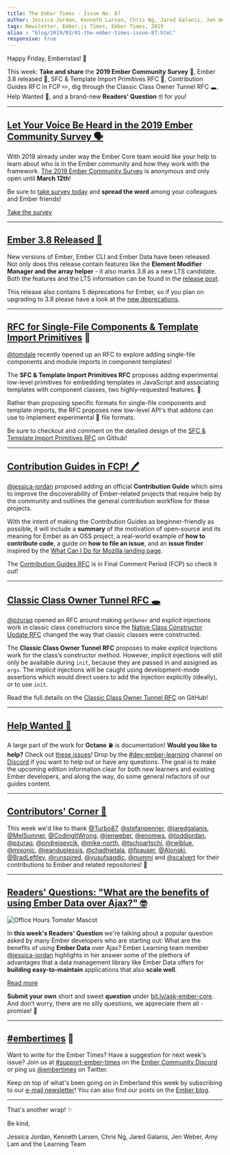 ```yaml
---
title: The Ember Times - Issue No. 87
author: Jessica Jordan, Kenneth Larsen, Chris Ng, Jared Galanis, Jen Weber, Amy Lam
tags: Newsletter, Ember.js Times, Ember Times, 2019
alias : "blog/2019/03/01-the-ember-times-issue-87.html"
responsive: true
---
```


Happy Friday, Emberistas! 🐹

This week: **Take and share** the **2019 Ember Community Survey** 🐹, Ember 3.8 released 🚀, SFC & Template Import Primitives RFC 🔬, Contribution Guides RFC in FCP ✏️, dig through the Classic Class Owner Tunnel RFC 🕳, Help Wanted 🚧, and a brand-new **Readers' Question** 🤓 for you!

---

## [Let Your Voice Be Heard in the 2019 Ember Community Survey 🗣](https://emberjs.com/ember-community-survey-2019/)

With 2019 already under way the Ember Core team would like your help to learn about who is in the Ember community and how they work with the framework. [The 2019 Ember Community Survey](https://emberjs.com/ember-community-survey-2019/) is anonymous and only open until **March 12th**!

Be sure to [take survey today](https://emberjs.com/ember-community-survey-2019/) and **spread the word** among your colleagues and Ember friends!

<a class="ember-button ember-button--centered" href="https://emberjs.com/ember-community-survey-2019/">Take the survey</a>

---

## [Ember 3.8 Released 🚀](https://emberjs.com/blog/2019/02/27/ember-3-8-released.html)

New versions of Ember, Ember CLI and Ember Data have been released. Not only does this release contain features like the **Element Modifier Manager and the array helper** - it also marks 3.8 as a new LTS candidate. Both the features and the LTS information can be found in the [release post](https://emberjs.com/blog/2019/02/27/ember-3-8-released.html).

This release also contains 5 deprecations for Ember, so if you plan on upgrading to 3.8 please have a look at the [new deprecations](https://emberjs.com/blog/2019/02/27/ember-3-8-released.html#toc_deprecations-5).

---

## [RFC for Single-File Components & Template Import Primitives](https://github.com/emberjs/rfcs/pull/454) 🔬
[@tomdale](https://github.com/tomdale) recently opened up an RFC to explore adding single-file components and module imports in component templates!

The **SFC & Template Import Primitives RFC** proposes adding experimental low-level primitives for embedding templates in JavaScript and associating templates with component classes, two highly-requested features. 🎉

Rather than proposing specific formats for single-file components and template imports, the RFC proposes new low-level API's that addons can use to implement experimental 🧪 file formats.

Be sure to checkout and comment on the detailed design of the [SFC & Template Import Primitives RFC](https://github.com/emberjs/rfcs/pull/454) on Github!

---

## [Contribution Guides in FCP! 🖊️](https://github.com/emberjs/rfcs/pull/446)

[@jessica-jordan](https://github.com/jessica-jordan) proposed adding an official **Contribution Guide** which aims to improve the discoverability of Ember-related projects that require help by the community and outlines the general contribution workflow for these projects.

With the intent of making the Contribution Guides as beginner-friendly as possible, it will include a **summary** of the motivation of open-source and its meaning for Ember as an OSS project, a real-world example of **how to contribute code**, a guide on **how to file an issue**, and an **issue finder** inspired by the [What Can I Do for Mozilla landing page](https://whatcanidoformozilla.org/).

<!--alex ignore period-->
The [Contribution Guides RFC](https://github.com/emberjs/rfcs/pull/446) is in Final Comment Period (FCP) so check it out!

---

## [Classic Class Owner Tunnel RFC 🕳](https://github.com/emberjs/rfcs/pull/451)

[@pzuraq](https://github.com/pzuraq) opened an RFC around making `getOwner` and explicit injections work in classic class constructors since the [Native Class Constructor Update RFC](https://github.com/emberjs/rfcs/blob/master/text/0337-native-class-constructor-update.md) changed the way that classic classes were constructed.

The **Classic Class Owner Tunnel RFC** proposes to make _explicit_ injections work for the class’s constructor method. However, _implicit_ injections will still only be available during `init`, because they are passed in and assigned as `args`. The _implicit_ injections will be caught using development-mode assertions which would direct users to add the injection explicitly (ideally), or to use `init`.

Read the full details on the [Classic Class Owner Tunnel RFC](https://github.com/emberjs/rfcs/pull/451) on GitHub!

---

## [Help Wanted 🚧](https://github.com/ember-learn/guides-source/issues?q=is%3Aopen+is%3Aissue+label%3A%22help+wanted%22+label%3AOctane)

A large part of the work for **Octane** ⛽️ is documentation! **Would you like to help?** Check out [these issues](https://github.com/ember-learn/guides-source/issues?q=is%3Aopen+is%3Aissue+label%3A%22help+wanted%22+label%3AOctane)! Drop by the [#dev-ember-learning](https://discordapp.com/channels/480462759797063690/480777444203429888) channel on [Discord](https://discordapp.com/invite/zT3asNS) if you want to help out or have any questions. The goal is to make the upcoming edition information clear for both new learners and existing Ember developers, and along the way, do some general refactors of our guides content.

---

## [Contributors' Corner 👏](https://guides.emberjs.com/release/contributing/repositories/)

<p>This week we'd like to thank <a href="https://github.com/Turbo87" target="gh-user">@Turbo87</a>, <a href="https://github.com/stefanpenner" target="gh-user">@stefanpenner</a>, <a href="https://github.com/jaredgalanis" target="gh-user">@jaredgalanis</a>, <a href="https://github.com/MelSumner" target="gh-user">@MelSumner</a>, <a href="https://github.com/CodingItWrong" target="gh-user">@CodingItWrong</a>, <a href="https://github.com/jenweber" target="gh-user">@jenweber</a>, <a href="https://github.com/enomws" target="gh-user">@enomws</a>, <a href="https://github.com/toddjordan" target="gh-user">@toddjordan</a>, <a href="https://github.com/pzuraq" target="gh-user">@pzuraq</a>, <a href="https://github.com/ondrejsevcik" target="gh-user">@ondrejsevcik</a>, <a href="https://github.com/mike-north" target="gh-user">@mike-north</a>, <a href="https://github.com/tschoartschi" target="gh-user">@tschoartschi</a>, <a href="https://github.com/rwjblue" target="gh-user">@rwjblue</a>, <a href="https://github.com/mixonic" target="gh-user">@mixonic</a>, <a href="https://github.com/jeanduplessis" target="gh-user">@jeanduplessis</a>, <a href="https://github.com/chadhietala" target="gh-user">@chadhietala</a>, <a href="https://github.com/fpauser" target="gh-user">@fpauser</a>, <a href="https://github.com/Alonski" target="gh-user">@Alonski</a>, <a href="https://github.com/BradLeftley" target="gh-user">@BradLeftley</a>, <a href="https://github.com/runspired" target="gh-user">@runspired</a>, <a href="https://github.com/yusufsagdic" target="gh-user">@yusufsagdic</a>, <a href="https://github.com/nummi" target="gh-user">@nummi</a> and <a href="https://github.com/scalvert" target="gh-user">@scalvert</a> for their contributions to Ember and related repositories! 💖</p>

---

## [Readers' Questions: "What are the benefits of using Ember Data over Ajax?" 🤓](https://discuss.emberjs.com/t/readers-questions-what-are-the-benefits-of-using-ember-data-over-ajax/16254)

<div class="blog-row">
  <img class="float-right small transparent padded" alt="Office Hours Tomster Mascot" title="Readers' Questions" src="/images/tomsters/officehours.png" />

  <p>In <strong>this week's Readers' Question</strong> we're talking about a popular question asked by many Ember developers who are starting out: What are the benefits of using <strong>Ember Data</strong> over Ajax?
  Ember Learning team member <a href="https://github.com/jessica-jordan" target="jj">@jessica-jordan</a> highlights in her answer some of the plethora of advantages that a data management library like Ember Data offers for <strong>building easy-to-maintain</strong> applications that also <strong>scale well</strong>.</p>

  <p>
    <a class="ember-button" href="https://discuss.emberjs.com/t/readers-questions-what-are-the-benefits-of-using-ember-data-over-ajax/16254">Read more</a>
  </p>
</div>

<div class="blog-row">
  <p><strong>Submit your own</strong> short and sweet <strong>question</strong> under <a href="https://bit.ly/ask-ember-core" target="rq">bit.ly/ask-ember-core</a>. And don’t worry, there are no silly questions, we appreciate them all - promise! 🤞</p>
</div>

---

## [#embertimes](https://emberjs.com/blog/tags/newsletter.html) 📰

Want to write for the Ember Times? Have a suggestion for next week's issue? Join us at [#support-ember-times](https://discordapp.com/channels/480462759797063690/485450546887786506) on the [Ember Community Discord](https://discordapp.com/invite/zT3asNS) or ping us [@embertimes](https://twitter.com/embertimes) on Twitter.

Keep on top of what's been going on in Emberland this week by subscribing to our [e-mail newsletter](https://the-emberjs-times.ongoodbits.com/)! You can also find our posts on the [Ember blog](https://emberjs.com/blog/tags/newsletter.html).

---


That's another wrap! ✨

Be kind,

Jessica Jordan, Kenneth Larsen, Chris Ng, Jared Galanis, Jen Weber, Amy Lam and the Learning Team
